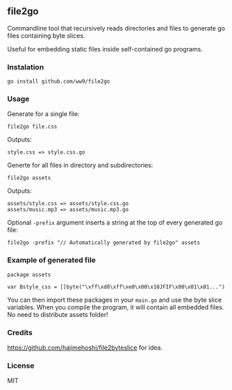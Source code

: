 ## file2go

Commandline tool that recursively reads directories and files to generate go files containing byte slices.

Useful for embedding static files inside self-contained go programs.

### Instalation

`go install github.com/ww9/file2go`

### Usage

Generate for a single file:

`file2go file.css`

Outputs:

```
style.css => style.css.go
```

Generte for all files in directory and subdirectories:

`file2go assets`

Outputs:

```
assets/style.css => assets/style.css.go
assets/music.mp3 => assets/music.mp3.go
```

Optional `-prefix` argument inserts a string at the top of every generated go file:

`file2go -prefix "// Automatically generated by file2go" assets`

### Example of generated file
```
package assets

var Bstyle_css = []byte("\xff\xd8\xff\xe0\x00\x10JFIF\x00\x01\x01...")
```

You can then import these packages in your `main.go` and use the byte slice variables. When you compile the program, it will contain all embedded files. No need to distribute assets folder!

### Credits

https://github.com/hajimehoshi/file2byteslice for idea.

### License

MIT